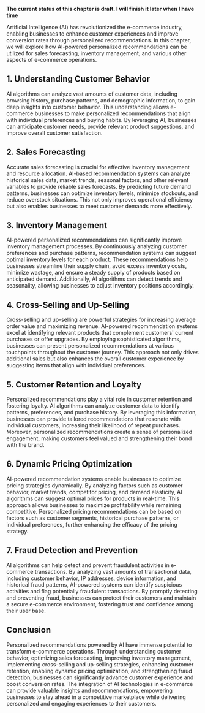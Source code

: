 **The current status of this chapter is draft. I will finish it later when I have time**

Artificial Intelligence (AI) has revolutionized the e-commerce industry, enabling businesses to enhance customer experiences and improve conversion rates through personalized recommendations. In this chapter, we will explore how AI-powered personalized recommendations can be utilized for sales forecasting, inventory management, and various other aspects of e-commerce operations.

**1. Understanding Customer Behavior**
--------------------------------------

AI algorithms can analyze vast amounts of customer data, including browsing history, purchase patterns, and demographic information, to gain deep insights into customer behavior. This understanding allows e-commerce businesses to make personalized recommendations that align with individual preferences and buying habits. By leveraging AI, businesses can anticipate customer needs, provide relevant product suggestions, and improve overall customer satisfaction.

**2. Sales Forecasting**
------------------------

Accurate sales forecasting is crucial for effective inventory management and resource allocation. AI-based recommendation systems can analyze historical sales data, market trends, seasonal factors, and other relevant variables to provide reliable sales forecasts. By predicting future demand patterns, businesses can optimize inventory levels, minimize stockouts, and reduce overstock situations. This not only improves operational efficiency but also enables businesses to meet customer demands more effectively.

**3. Inventory Management**
---------------------------

AI-powered personalized recommendations can significantly improve inventory management processes. By continuously analyzing customer preferences and purchase patterns, recommendation systems can suggest optimal inventory levels for each product. These recommendations help businesses streamline their supply chain, avoid excess inventory costs, minimize wastage, and ensure a steady supply of products based on anticipated demand. Additionally, AI algorithms can detect trends and seasonality, allowing businesses to adjust inventory positions accordingly.

**4. Cross-Selling and Up-Selling**
-----------------------------------

Cross-selling and up-selling are powerful strategies for increasing average order value and maximizing revenue. AI-powered recommendation systems excel at identifying relevant products that complement customers' current purchases or offer upgrades. By employing sophisticated algorithms, businesses can present personalized recommendations at various touchpoints throughout the customer journey. This approach not only drives additional sales but also enhances the overall customer experience by suggesting items that align with individual preferences.

**5. Customer Retention and Loyalty**
-------------------------------------

Personalized recommendations play a vital role in customer retention and fostering loyalty. AI algorithms can analyze customer data to identify patterns, preferences, and purchase history. By leveraging this information, businesses can provide tailored recommendations that resonate with individual customers, increasing their likelihood of repeat purchases. Moreover, personalized recommendations create a sense of personalized engagement, making customers feel valued and strengthening their bond with the brand.

**6. Dynamic Pricing Optimization**
-----------------------------------

AI-powered recommendation systems enable businesses to optimize pricing strategies dynamically. By analyzing factors such as customer behavior, market trends, competitor pricing, and demand elasticity, AI algorithms can suggest optimal prices for products in real-time. This approach allows businesses to maximize profitability while remaining competitive. Personalized pricing recommendations can be based on factors such as customer segments, historical purchase patterns, or individual preferences, further enhancing the efficacy of the pricing strategy.

**7. Fraud Detection and Prevention**
-------------------------------------

AI algorithms can help detect and prevent fraudulent activities in e-commerce transactions. By analyzing vast amounts of transactional data, including customer behavior, IP addresses, device information, and historical fraud patterns, AI-powered systems can identify suspicious activities and flag potentially fraudulent transactions. By promptly detecting and preventing fraud, businesses can protect their customers and maintain a secure e-commerce environment, fostering trust and confidence among their user base.

**Conclusion**
--------------

Personalized recommendations powered by AI have immense potential to transform e-commerce operations. Through understanding customer behavior, optimizing sales forecasting, improving inventory management, implementing cross-selling and up-selling strategies, enhancing customer retention, enabling dynamic pricing optimization, and strengthening fraud detection, businesses can significantly advance customer experience and boost conversion rates. The integration of AI technologies in e-commerce can provide valuable insights and recommendations, empowering businesses to stay ahead in a competitive marketplace while delivering personalized and engaging experiences to their customers.
